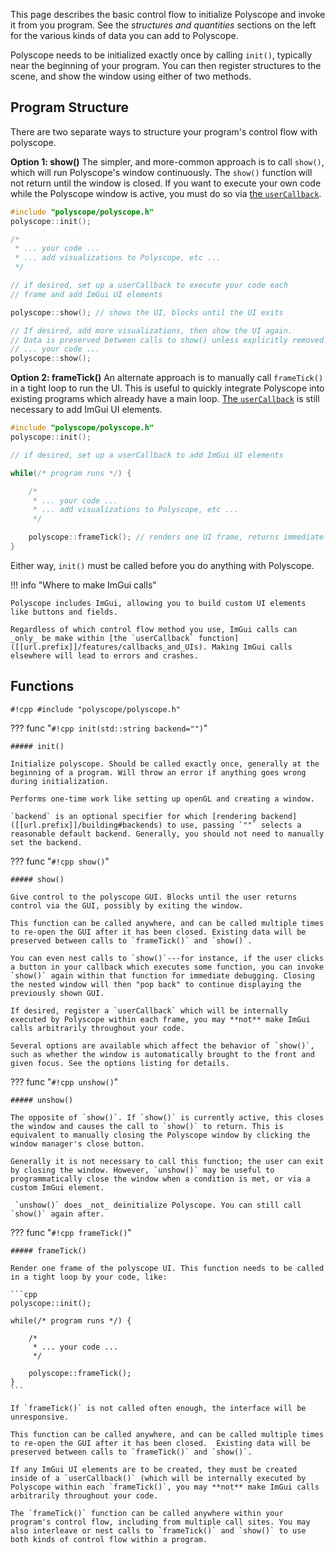 This page describes the basic control flow to initialize Polyscope and invoke it from you program. See the _structures and quantities_ sections on the left for the various kinds of data you can add to Polyscope.

Polyscope needs to be initialized exactly once by calling `init()`, typically near the beginning of your program. You can then register structures to the scene, and show the window using either of two methods.

## Program Structure

There are two separate ways to structure your program's control flow with polyscope.

**Option 1: show()** The simpler, and more-common approach is to call `show()`, which will run Polyscope's window continuously. The `show()` function will not return until the window is closed. If you want to execute your own code while the Polyscope window is active, you must do so via [the `userCallback`]([[url.prefix]]/features/callbacks_and_UIs).

```cpp
#include "polyscope/polyscope.h"
polyscope::init();

/* 
 * ... your code ...
 * ... add visualizations to Polyscope, etc ...
 */

// if desired, set up a userCallback to execute your code each
// frame and add ImGui UI elements

polyscope::show(); // shows the UI, blocks until the UI exits

// If desired, add more visualizations, then show the UI again.
// Data is preserved between calls to show() unless explicitly removed.
// ... your code ...
polyscope::show();
```

**Option 2: frameTick()** An alternate approach is to manually call `frameTick()` in a tight loop to run the UI. This is useful to quickly integrate Polyscope into existing programs which already have a main loop. [The `userCallback`]([[url.prefix]]/features/callbacks_and_UIs) is still necessary to add ImGui UI elements.

```cpp
#include "polyscope/polyscope.h"
polyscope::init();

// if desired, set up a userCallback to add ImGui UI elements

while(/* program runs */) {

    /* 
     * ... your code ...
     * ... add visualizations to Polyscope, etc ...
     */

    polyscope::frameTick(); // renders one UI frame, returns immediately
}
```

Either way, `init()` must be called before you do anything with Polyscope.

!!! info "Where to make ImGui calls"

    Polyscope includes ImGui, allowing you to build custom UI elements like buttons and fields. 

    Regardless of which control flow method you use, ImGui calls can _only_ be make within [the `userCallback` function]([[url.prefix]]/features/callbacks_and_UIs). Making ImGui calls elsewhere will lead to errors and crashes.

## Functions

`#!cpp #include "polyscope/polyscope.h"`

??? func "`#!cpp init(std::string backend="")`"

    ##### init()

    Initialize polyscope. Should be called exactly once, generally at the beginning of a program. Will throw an error if anything goes wrong during initialization.

    Performs one-time work like setting up openGL and creating a window.

    `backend` is an optional specifier for which [rendering backend]([[url.prefix]]/building#backends) to use, passing `""` selects a reasonable default backend. Generally, you should not need to manually set the backend.


??? func "`#!cpp show()`"
    
    ##### show()

    Give control to the polyscope GUI. Blocks until the user returns control via the GUI, possibly by exiting the window.

    This function can be called anywhere, and can be called multiple times to re-open the GUI after it has been closed. Existing data will be preserved between calls to `frameTick()` and `show()`.

    You can even nest calls to `show()`---for instance, if the user clicks a button in your callback which executes some function, you can invoke `show()` again within that function for immediate debugging. Closing the nested window will then "pop back" to continue displaying the previously shown GUI.
    
    If desired, register a `userCallback` which will be internally executed by Polyscope within each frame, you may **not** make ImGui calls arbitrarily throughout your code.

    Several options are available which affect the behavior of `show()`, such as whether the window is automatically brought to the front and given focus. See the options listing for details.

??? func "`#!cpp unshow()`"
    
    ##### unshow()

    The opposite of `show()`. If `show()` is currently active, this closes the window and causes the call to `show()` to return. This is equivalent to manually closing the Polyscope window by clicking the window manager's close button.

    Generally it is not necessary to call this function; the user can exit by closing the window. However, `unshow()` may be useful to programmatically close the window when a condition is met, or via a custom ImGui element.

     `unshow()` does _not_ deinitialize Polyscope. You can still call `show()` again after.

??? func "`#!cpp frameTick()`"
    
    ##### frameTick()

    Render one frame of the polyscope UI. This function needs to be called in a tight loop by your code, like:

    ```cpp
    polyscope::init();

    while(/* program runs */) {

        /* 
         * ... your code ...
         */

        polyscope::frameTick();
    }
    ```

    If `frameTick()` is not called often enough, the interface will be unresponsive.

    This function can be called anywhere, and can be called multiple times to re-open the GUI after it has been closed.  Existing data will be preserved between calls to `frameTick()` and `show()`.

    If any ImGui UI elements are to be created, they must be created inside of a `userCallback()` (which will be internally executed by Polyscope within each `frameTick()`, you may **not** make ImGui calls arbitrarily throughout your code.

    The `frameTick()` function can be called anywhere within your program's control flow, including from multiple call sites. You may also interleave or nest calls to `frameTick()` and `show()` to use both kinds of control flow within a program.
